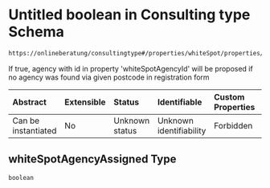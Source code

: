 # Untitled boolean in Consulting type Schema

```txt
https://onlineberatung/consultingtype#/properties/whiteSpot/properties/whiteSpotAgencyAssigned
```

If true, agency with id in property 'whiteSpotAgencyId' will be proposed if no agency was found via given postcode in registration form

| Abstract            | Extensible | Status         | Identifiable            | Custom Properties | Additional Properties | Access Restrictions | Defined In                                                           |
| :------------------ | :--------- | :------------- | :---------------------- | :---------------- | :-------------------- | :------------------ | :------------------------------------------------------------------- |
| Can be instantiated | No         | Unknown status | Unknown identifiability | Forbidden         | Allowed               | none                | [consulting-type.json*](consulting-type.json "open original schema") |

## whiteSpotAgencyAssigned Type

`boolean`
